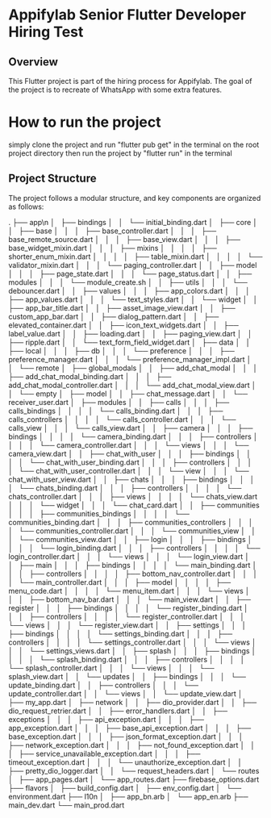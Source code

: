 # Appifylab Senior Flutter Developer Hiring Test

## Overview

This Flutter project is part of the hiring process for Appifylab. The goal of the project is to recreate of WhatsApp with some extra features.

# How to run the project
simply clone the project and run "flutter pub get" in the terminal on the root project directory
then run the project by "flutter run" in the terminal


## Project Structure

The project follows a modular structure, and key components are organized as follows:

.
├── app\n
│   ├── bindings
│   │   └── initial_binding.dart
│   ├── core
│   │   ├── base
│   │   │   ├── base_controller.dart
│   │   │   ├── base_remote_source.dart
│   │   │   ├── base_view.dart
│   │   │   ├── base_widget_mixin.dart
│   │   │   ├── mixins
│   │   │   │   ├── shorter_enum_mixin.dart
│   │   │   │   ├── table_mixin.dart
│   │   │   │   └── validator_mixin.dart
│   │   │   └── paging_controller.dart
│   │   ├── model
│   │   │   ├── page_state.dart
│   │   │   └── page_status.dart
│   │   ├── modules
│   │   │   └── module_create.sh
│   │   ├── utils
│   │   │   └── debouncer.dart
│   │   ├── values
│   │   │   ├── app_colors.dart
│   │   │   ├── app_values.dart
│   │   │   └── text_styles.dart
│   │   └── widget
│   │       ├── app_bar_title.dart
│   │       ├── asset_image_view.dart
│   │       ├── custom_app_bar.dart
│   │       ├── dialog_pattern.dart
│   │       ├── elevated_container.dart
│   │       ├── icon_text_widgets.dart
│   │       ├── label_value.dart
│   │       ├── loading.dart
│   │       ├── paging_view.dart
│   │       ├── ripple.dart
│   │       └── text_form_field_widget.dart
│   ├── data
│   │   ├── local
│   │   │   ├── db
│   │   │   └── preference
│   │   │       ├── preference_manager.dart
│   │   │       └── preference_manager_impl.dart
│   │   └── remote
│   ├── global_modals
│   │   ├── add_chat_modal
│   │   │   ├── add_chat_modal_binding.dart
│   │   │   ├── add_chat_modal_controller.dart
│   │   │   └── add_chat_modal_view.dart
│   │   └── empty
│   ├── model
│   │   ├── chat_message.dart
│   │   └── receiver_user.dart
│   ├── modules
│   │   ├── calls
│   │   │   ├── calls_bindings
│   │   │   │   └── calls_binding.dart
│   │   │   ├── calls_controllers
│   │   │   │   └── calls_controller.dart
│   │   │   └── calls_view
│   │   │       └── calls_view.dart
│   │   ├── camera
│   │   │   ├── bindings
│   │   │   │   └── camera_binding.dart
│   │   │   ├── controllers
│   │   │   │   └── camera_controller.dart
│   │   │   └── views
│   │   │       └── camera_view.dart
│   │   ├── chat_with_user
│   │   │   ├── bindings
│   │   │   │   └── chat_with_user_binding.dart
│   │   │   ├── controllers
│   │   │   │   └── chat_with_user_controller.dart
│   │   │   └── view
│   │   │       └── chat_with_user_view.dart
│   │   ├── chats
│   │   │   ├── bindings
│   │   │   │   └── chats_binding.dart
│   │   │   ├── controllers
│   │   │   │   └── chats_controller.dart
│   │   │   ├── views
│   │   │   │   └── chats_view.dart
│   │   │   └── widget
│   │   │       └── chat_card.dart
│   │   ├── communities
│   │   │   ├── communities_bindings
│   │   │   │   └── communities_binding.dart
│   │   │   ├── communities_controllers
│   │   │   │   └── communities_controller.dart
│   │   │   └── communities_view
│   │   │       └── communities_view.dart
│   │   ├── login
│   │   │   ├── bindings
│   │   │   │   └── login_binding.dart
│   │   │   ├── controllers
│   │   │   │   └── login_controller.dart
│   │   │   └── views
│   │   │       └── login_view.dart
│   │   ├── main
│   │   │   ├── bindings
│   │   │   │   └── main_binding.dart
│   │   │   ├── controllers
│   │   │   │   ├── bottom_nav_controller.dart
│   │   │   │   └── main_controller.dart
│   │   │   ├── model
│   │   │   │   ├── menu_code.dart
│   │   │   │   └── menu_item.dart
│   │   │   └── views
│   │   │       ├── bottom_nav_bar.dart
│   │   │       └── main_view.dart
│   │   ├── register
│   │   │   ├── bindings
│   │   │   │   └── register_binding.dart
│   │   │   ├── controllers
│   │   │   │   └── register_controller.dart
│   │   │   └── views
│   │   │       └── register_view.dart
│   │   ├── settings
│   │   │   ├── bindings
│   │   │   │   └── settings_binding.dart
│   │   │   ├── controllers
│   │   │   │   └── settings_controller.dart
│   │   │   └── views
│   │   │       └── settings_views.dart
│   │   ├── splash
│   │   │   ├── bindings
│   │   │   │   └── splash_binding.dart
│   │   │   ├── controllers
│   │   │   │   └── splash_controller.dart
│   │   │   └── views
│   │   │       └── splash_view.dart
│   │   └── updates
│   │       ├── bindings
│   │       │   └── update_binding.dart
│   │       ├── controllers
│   │       │   └── update_controller.dart
│   │       └── views
│   │           └── update_view.dart
│   ├── my_app.dart
│   ├── network
│   │   ├── dio_provider.dart
│   │   ├── dio_request_retrier.dart
│   │   ├── error_handlers.dart
│   │   ├── exceptions
│   │   │   ├── api_exception.dart
│   │   │   ├── app_exception.dart
│   │   │   ├── base_api_exception.dart
│   │   │   ├── base_exception.dart
│   │   │   ├── json_format_exception.dart
│   │   │   ├── network_exception.dart
│   │   │   ├── not_found_exception.dart
│   │   │   ├── service_unavailable_exception.dart
│   │   │   ├── timeout_exception.dart
│   │   │   └── unauthorize_exception.dart
│   │   ├── pretty_dio_logger.dart
│   │   └── request_headers.dart
│   └── routes
│       ├── app_pages.dart
│       └── app_routes.dart
├── firebase_options.dart
├── flavors
│   ├── build_config.dart
│   ├── env_config.dart
│   └── environment.dart
├── l10n
│   ├── app_bn.arb
│   └── app_en.arb
├── main_dev.dart
└── main_prod.dart
